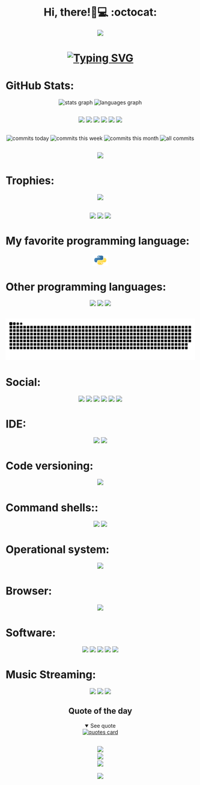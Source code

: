 <h1 align="center">
  Hi, there!🤖💻 :octocat:
</h1>

<div align="center">
  <img src="https://github.com/MilesONerd/MilesONerd/assets/150525657/c0977dc8-bafd-4621-bca4-9c58fb1b72dd" />
</div>

##

<h1 align="center">
  <a href="https://git.io/typing-svg">
    <img src="https://readme-typing-svg.herokuapp.com?font=Fira+Code&pause=1000&width=435&lines=I'm+Enzo+Fuke!...;A+Back-end+Developer+...;and+AI+Enthusiast...;Always+learning+about+technology...;Using+mostly+Python+!&center=true&size=20" alt="Typing SVG" />
  </a>
</h1>

# GitHub Stats:

<div align="center">
  <img src="https://github-readme-stats.vercel.app/api?username=MilesONerd&hide_title=false&hide_rank=false&show_icons=true&include_all_commits=true&count_private=true&disable_animations=false&theme=dracula&locale=en&hide_border=false&order=1" height="150" alt="stats graph"  />
  <img src="https://github-readme-stats.vercel.app/api/top-langs?username=MilesONerd&locale=en&hide_title=false&layout=compact&card_width=320&langs_count=5&theme=dracula&hide_border=false&order=2" height="150" alt="languages graph"  />
</div>

##

<div align="center">
  <img src="https://streak-stats.demolab.com/?user=MilesONerd&count_private=true&theme=dracula&title_color=000117" />
  <img src="https://github-profile-summary-cards.vercel.app/api/cards/profile-details?username=MilesONerd&theme=dracula">
  <img src="https://github-profile-summary-cards.vercel.app/api/cards/repos-per-language?username=MilesONerd&theme=dracula">
  <img src="https://github-profile-summary-cards.vercel.app/api/cards/most-commit-language?username=MilesONerd&theme=dracula">
  <img src="https://github-profile-summary-cards.vercel.app/api/cards/stats?username=MilesONerd&theme=dracula">
  <img src="https://github-profile-summary-cards.vercel.app/api/cards/productive-time?username=MilesONerd&theme=dracula">
</div>

##

<div align="center">
  <img alt="commits today" src="https://badges.strrl.dev/commits/daily/MilesONerd?color=000000&style=for-the-badge&labelColor=FF0000"/>
  <img alt="commits this week" src="https://badges.strrl.dev/commits/weekly/MilesONerd?color=000000&style=for-the-badge&labelColor=FF0000"/>
  <img alt="commits this month" src="https://badges.strrl.dev/commits/monthly/MilesONerd?color=000000&style=for-the-badge&labelColor=FF0000"/>
  <img alt="all commits" src="https://badges.strrl.dev/commits/all/MilesONerd?color=000000&style=for-the-badge&labelColor=FF0000"/>
</div>

##

<div align="center">
  <img src="https://badges.strrl.dev/years/MilesONerd?color=000000&style=for-the-badge&labelColor=FF0000"/>
</div>

# Trophies:

<div align="center">
  <img src="https://github-profile-trophy.vercel.app/?username=MilesONerd&theme=dracula&no-frame=false&no-bg=false&margin-w=4"/>
</div>

##

<div align="center">
  <img src="http://ForTheBadge.com/images/badges/built-by-developers.svg" target="blank">
  <img src="http://ForTheBadge.com/images/badges/built-with-science.svg" target="blank">
  <img src="http://ForTheBadge.com/images/badges/made-with-python.svg" target="blank">
</div>

# My favorite programming language:

<div align="center">
  <img align="center" alt="Enzo-Python" height="30" width="40" src="https://raw.githubusercontent.com/devicons/devicon/master/icons/python/python-original.svg">
</div>

# Other programming languages:

<div align="center">
  <img src="https://img.shields.io/badge/c-%2300599C.svg?style=for-the-badge&logo=c&logoColor=white"/>
  <img src="https://img.shields.io/badge/c++-%2300599C.svg?style=for-the-badge&logo=c%2B%2B&logoColor=white"/>
  <img src="https://img.shields.io/badge/go-%2300ADD8.svg?style=for-the-badge&logo=go&logoColor=white"/>
</div>

##

  ![Snake animation](https://raw.githubusercontent.com/MilesONerd/MilesONerd/output/github-contribution-grid-snake-dark.svg)

# Social:

<div align="center">
  <a href="https://dev.to/milesonerd" target="_blank"><img src="https://img.shields.io/badge/dev.to-0A0A0A?style=for-the-badge&logo=devdotto&logoColor=white" target="blank"></a>
  <a href="https://instagram.com/theenzofuke_" target="_blank"><img src="https://img.shields.io/badge/Instagram-E4405F?style=for-the-badge&logo=instagram&logoColor=white" target="blank"></a>
  <a href="https://github.com/MilesONerd" target="_blank"><img src="https://img.shields.io/badge/GitHub-100000?style=for-the-badge&logo=github&logoColor=white" target="blank"></a>
  <a href="https://kaggle.com/milesonerd" target="_blank"><img src="https://img.shields.io/badge/Kaggle-20BEFF?style=for-the-badge&logo=Kaggle&logoColor=white" target="blank"></a>
  <a href="https://milesonerd.medium.com" target="_blank"><img src="https://img.shields.io/badge/Medium-12100E?style=for-the-badge&logo=medium&logoColor=white" target="blank"></a>
  <a href="https://x.com/Theenzofuke_" target="_blank"><img src="https://img.shields.io/badge/X-black.svg?logo=X&logoColor=white" target="blank"></a>
</div>

# IDE:

<div align="center">
  <img src="https://img.shields.io/badge/Visual_Studio_Code-0078D4?style=for-the-badge&logo=visual%20studio%20code&logoColor=white" target="blank">
  <img src="https://img.shields.io/badge/Colab-F9AB00?style=for-the-badge&logo=googlecolab&color=525252" target="blank">
</div>

# Code versioning:

<div align="center">
  <img src="https://img.shields.io/badge/GIT-E44C30?style=for-the-badge&logo=git&logoColor=white" target="blank">
</div>

# Command shells::

<div align="center">
  <img src="https://img.shields.io/badge/PowerShell-%235391FE.svg?style=for-the-badge&logo=powershell&logoColor=white"/>
  <img src="https://img.shields.io/badge/Windows%20Terminal-%234D4D4D.svg?style=for-the-badge&logo=windows-terminal&logoColor=white"/>
</div>

# Operational system:

<div align="center">
  <img src="https://img.shields.io/badge/Windows-0078D6?style=for-the-badge&logo=windows&logoColor=white" target="blank">
</div>

# Browser:

<div align="center">
  <img src="https://img.shields.io/badge/Google_chrome-4285F4?style=for-the-badge&logo=Google-chrome&logoColor=white" target="blank">
</div>

# Software:
<div align="center">
  <img src="https://img.shields.io/badge/Google%20Sheets-34A853?style=for-the-badge&logo=google-sheets&logoColor=white" target="blank">
  <img src="https://img.shields.io/badge/Microsoft_Excel-217346?style=for-the-badge&logo=microsoft-excel&logoColor=white" target="blank">
  <img src="https://img.shields.io/badge/Microsoft_Office-D83B01?style=for-the-badge&logo=microsoft-office&logoColor=white" target="blank">
  <img src="https://img.shields.io/badge/Microsoft_Word-2B579A?style=for-the-badge&logo=microsoft-word&logoColor=white" target="blank">
  <img src="https://img.shields.io/badge/Microsoft_PowerPoint-B7472A?style=for-the-badge&logo=microsoft-powerpoint&logoColor=white" target="blank">
</div>

# Music Streaming:

<div align="center">
  <img src="https://img.shields.io/badge/Spotify-1ED760?&style=for-the-badge&logo=spotify&logoColor=white" target="blank">    
  <img src="https://img.shields.io/badge/YouTube_Music-FF0000?style=for-the-badge&logo=youtube-music&logoColor=white" target="blank">
  <img src="https://img.shields.io/badge/Deezer-FEAA2D?style=for-the-badge&logo=deezer&logoColor=white" target="blank">
</div>

##

<div align="center">
<h2>Quote of the day</h2>
<details open>
    <summary>See quote</summary>
    <a href="https://github.com/piyushsuthar/github-readme-quotes">
        <img src="https://quotes-github-readme.vercel.app/api?type=horizontal&theme=dracula" alt="quotes card">
    </a>
</details>
</div>

##

<div align="center">
  <img src="https://github-readme-activity-graph.vercel.app/graph?username=MilesONerd&bg_color=20232A&color=57BCDA&line=57BCDA&point=0b7e9e&area=true&hide_border=true" />
</div>

<div align="center">
  <img src="https://badges.strrl.dev/visits/MilesONerd/MilesONerd?color=000000&style=for-the-badge&labelColor=FF0000" />
</div>

<div align="center">
  <img src="https://github.com/user-attachments/assets/9522e890-a955-4e67-a37e-51de1fdd1a34"/>
</div>

<p align="center">
  <img src="https://capsule-render.vercel.app/api?type=waving&color=gradient&height=100&section=footer"/>
</p>
